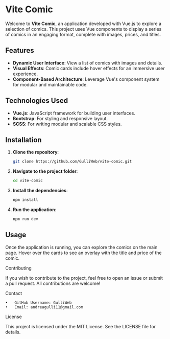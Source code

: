 # Vite Comic

Welcome to **Vite Comic**, an application developed with Vue.js to explore a selection of comics. This project uses Vue components to display a series of comics in an engaging format, complete with images, prices, and titles.

## Features

- **Dynamic User Interface**: View a list of comics with images and details.
- **Visual Effects**: Comic cards include hover effects for an immersive user experience.
- **Component-Based Architecture**: Leverage Vue's component system for modular and maintainable code.

## Technologies Used

- **Vue.js**: JavaScript framework for building user interfaces.
- **Bootstrap**: For styling and responsive layout.
- **SCSS**: For writing modular and scalable CSS styles.

## Installation

1. **Clone the repository**:
   ```bash
   git clone https://github.com/GulliWeb/vite-comic.git

2.	**Navigate to the project folder**:
  	```bash
    cd vite-comic

4.	**Install the dependencies**:
    ```bash
    npm install

 6. **Run the application**:
    ```bash
    npm run dev


## Usage

Once the application is running, you can explore the comics on the main page. Hover over the cards to see an overlay with the title and price of the comic.

Contributing

If you wish to contribute to the project, feel free to open an issue or submit a pull request. All contributions are welcome!

Contact

	•	GitHub Username: GulliWeb
	•	Email: andreagulli11@gmail.com

License

This project is licensed under the MIT License. See the LICENSE file for details.

             
